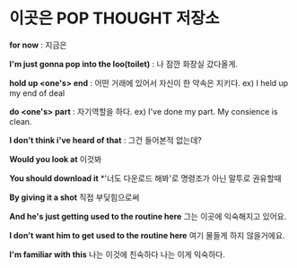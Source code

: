 # 이곳은 POP THOUGHT 저장소

**for now** : 지금은

**I'm just gonna pop into the loo(toilet)** : 나 잠깐 화장실 갔다올게.

**hold up <one's> end** : 어떤 거래에 있어서 자신이 한 약속은 지키다.
ex) I held up my end of deal

**do <one's> part** : 자기역할을 하다.
ex) I've done my part. My consience is clean.

**I don't think i've heard of that** : 그건 들어본적 없는데?

**Would you look at**
이것봐

**You should download it**
\*'너도 다운로드 해봐'로 명령조가 아닌 말투로 권유할때

**By giving it a shot**
직접 부딪힘으로써

**And he's just getting used to the routine here**
그는 이곳에 익숙해지고 있어요.

**I don't want him to get used to the routine here**
여기 물들게 하지 않을거에요.

**I'm familiar with this**
나는 이것에 친숙하다 나는 이게 익숙하다.
